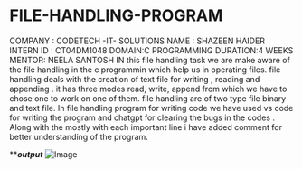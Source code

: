 # FILE-HANDLING-PROGRAM
COMPANY : CODETECH -IT- SOLUTIONS
NAME : SHAZEEN HAIDER 
INTERN ID : CT04DM1048
DOMAIN:C PROGRAMMING 
DURATION:4 WEEKS
MENTOR: NEELA SANTOSH 
IN this file handling task we are make aware of the file handling in the c programmin which  help us in operating files.
file handling deals with the creation of text file for writing , reading and appending .
it has three modes read, write, append from which we have to chose one to work on one of them.
file handling are of two type file binary and text file.
In file handling program for writing code we have used vs code for writing the program and chatgpt for 
clearing the bugs in the codes .
Along with the mostly with each important line i have added comment for better understanding of the program.

***************output*************
![Image](https://github.com/user-attachments/assets/27eef239-c607-4466-99f0-da75d0472b81)

